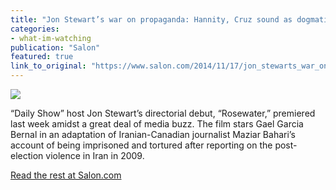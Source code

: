 ```yaml
---
title: "Jon Stewart’s war on propaganda: Hannity, Cruz sound as dogmatic as fundamentalist Iranians"
categories: 
- what-im-watching
publication: "Salon"
featured: true
link_to_original: "https://www.salon.com/2014/11/17/jon_stewarts_war_on_propaganda_hannity_cruz_sound_as_dogmatic_as_fundamentalist_iranians/"
---
```

![](/assets/img/hannity-stewart.jpg)

“Daily Show” host Jon Stewart’s directorial debut, “Rosewater,” premiered last week amidst a great deal of media buzz. The film stars  Gael Garcia Bernal in an adaptation of Iranian-Canadian journalist Maziar Bahari’s account of being imprisoned and tortured after reporting on the post-election violence in Iran in 2009.

[Read the rest at Salon.com](https://www.salon.com/2014/11/17/jon_stewarts_war_on_propaganda_hannity_cruz_sound_as_dogmatic_as_fundamentalist_iranians/)
